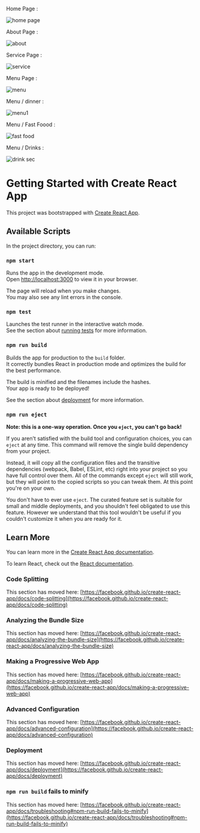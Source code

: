 Home Page :

![home page](https://github.com/shahmeerrizwan/Bano-Qabil-2.O-React/assets/148860820/750b4fc9-6b21-4149-a628-4a33eab895a6)

About Page :

![about](https://github.com/shahmeerrizwan/Bano-Qabil-2.O-React/assets/148860820/1340fd64-1e02-4d84-92f3-26cc705c4cdc)

Service Page :

![service](https://github.com/shahmeerrizwan/Bano-Qabil-2.O-React/assets/148860820/f7231ecc-b0c7-4ada-a6fd-b58bd042a899)

Menu Page :

![menu](https://github.com/shahmeerrizwan/Bano-Qabil-2.O-React/assets/148860820/2783612a-504b-4d6a-8baa-0522e1f624c3)



Menu / dinner :

![menu1](https://github.com/shahmeerrizwan/Bano-Qabil-2.O-React/assets/148860820/f829762c-8b66-453e-9f9d-45ffcb48651f)


Menu / Fast Foood :


![fast food](https://github.com/shahmeerrizwan/Bano-Qabil-2.O-React/assets/148860820/95d02f50-4f50-47dd-becf-7a3b509c9aff)


Menu / Drinks :


![drink sec](https://github.com/shahmeerrizwan/Bano-Qabil-2.O-React/assets/148860820/c72b9e53-fec4-4cbb-b9a6-95f71bafaded)



# Getting Started with Create React App

This project was bootstrapped with [Create React App](https://github.com/facebook/create-react-app).

## Available Scripts

In the project directory, you can run:

### `npm start`

Runs the app in the development mode.\
Open [http://localhost:3000](http://localhost:3000) to view it in your browser.

The page will reload when you make changes.\
You may also see any lint errors in the console.

### `npm test`

Launches the test runner in the interactive watch mode.\
See the section about [running tests](https://facebook.github.io/create-react-app/docs/running-tests) for more information.

### `npm run build`

Builds the app for production to the `build` folder.\
It correctly bundles React in production mode and optimizes the build for the best performance.

The build is minified and the filenames include the hashes.\
Your app is ready to be deployed!

See the section about [deployment](https://facebook.github.io/create-react-app/docs/deployment) for more information.

### `npm run eject`

**Note: this is a one-way operation. Once you `eject`, you can't go back!**

If you aren't satisfied with the build tool and configuration choices, you can `eject` at any time. This command will remove the single build dependency from your project.

Instead, it will copy all the configuration files and the transitive dependencies (webpack, Babel, ESLint, etc) right into your project so you have full control over them. All of the commands except `eject` will still work, but they will point to the copied scripts so you can tweak them. At this point you're on your own.

You don't have to ever use `eject`. The curated feature set is suitable for small and middle deployments, and you shouldn't feel obligated to use this feature. However we understand that this tool wouldn't be useful if you couldn't customize it when you are ready for it.

## Learn More

You can learn more in the [Create React App documentation](https://facebook.github.io/create-react-app/docs/getting-started).

To learn React, check out the [React documentation](https://reactjs.org/).

### Code Splitting

This section has moved here: [https://facebook.github.io/create-react-app/docs/code-splitting](https://facebook.github.io/create-react-app/docs/code-splitting)

### Analyzing the Bundle Size

This section has moved here: [https://facebook.github.io/create-react-app/docs/analyzing-the-bundle-size](https://facebook.github.io/create-react-app/docs/analyzing-the-bundle-size)

### Making a Progressive Web App

This section has moved here: [https://facebook.github.io/create-react-app/docs/making-a-progressive-web-app](https://facebook.github.io/create-react-app/docs/making-a-progressive-web-app)

### Advanced Configuration

This section has moved here: [https://facebook.github.io/create-react-app/docs/advanced-configuration](https://facebook.github.io/create-react-app/docs/advanced-configuration)

### Deployment

This section has moved here: [https://facebook.github.io/create-react-app/docs/deployment](https://facebook.github.io/create-react-app/docs/deployment)

### `npm run build` fails to minify

This section has moved here: [https://facebook.github.io/create-react-app/docs/troubleshooting#npm-run-build-fails-to-minify](https://facebook.github.io/create-react-app/docs/troubleshooting#npm-run-build-fails-to-minify)
